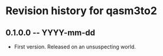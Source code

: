 # Revision history for qasm3to2

## 0.1.0.0 -- YYYY-mm-dd

* First version. Released on an unsuspecting world.
